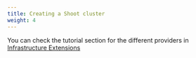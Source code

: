 ```yaml
---
title: Creating a Shoot cluster
weight: 4
---
```


You can check the tutorial section for the different providers in [Infrastructure Extensions](/docs/extensions/infrastructure-extensions/)
